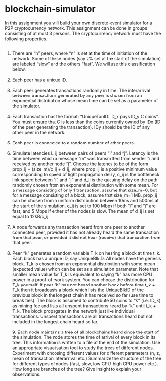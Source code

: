 # blockchain-simulator
In this assignment you will build your own discrete-event simulator for a P2P cryptocurrency network. This assignment can be done in groups consisting of at most 3 persons. The cryptocurrency network must have the following properties.<br /><br />
1. There are “n” peers, where “n” is set at the time of initiation of the network. Some of these nodes (say z% set at the start of the simulation) are labeled “slow” and the others “fast”. We will use this classification below.<br /><br />
2. Each peer has a unique ID.<br /><br />
3. Each peer generates transactions randomly in time. The interarrival between
transactions generated by any peer is chosen from an exponential distribution whose
mean time can be set as a parameter of the simulator.<br /><br />
4. Each transaction has the format: “UniqueTxnID: ID_x pays ID_y C coins”. You must
ensure that C is less than the coins currently owned by IDx (ID of the peer generating
the transaction). IDy should be the ID of any other peer in the network.<br /><br />
5. Each peer is connected to a random number of other peers.<br /><br />
6. Simulate latencies L_ij between pairs of peers “i” and “j”. Latency is the time between
which a message “m” was transmitted from sender “i and received by another node “j”. Choose the latency to be of the form prop_ij + (size_m)/c_ij + d_ij, where prop_ij is a positive minimum value corresponding to speed of light propagation delay, c_ij is the bottleneck link speed between “i” and “j” and d_ij is the queuing delay on the path randomly chosen from an exponential distribution with some mean. For a message consisting of only 1 transaction, assume that size_m=0, but for a message consisting of a block, assume that size_m=1 MB. prop_ij can be chosen from a uniform distribution between 10ms and 500ms at the start of the simulation. c_ij is set to 100 Mbps if both “i” and “j” are fast, and 5 Mbps if either of the nodes is slow. The mean of d_ij is set equal to 12kB/c_ij.<br /><br />
7. A node forwards any transaction heard from one peer to another connected peer, provided it has not already heard the same transaction from that peer, or provided it did not hear (receive) that transaction from that peer.<br /><br />
8. Peer “k” generates a random variable T_k on hearing a block at time t_k. Each block has a unique ID, say UniqueBlkID. All nodes have the genesis block. T_k is chosen from an exponential distribution with some mean (expected value) which can be set as a simulation parameter. Note that smaller mean value for T_k is equivalent to saying “k” has more CPU power in a proof-of-work system. You can choose the distribution for T_k yourself. If peer “k” has not heard another block before time t_k + T_k then it broadcasts a block which lists the UniqueBlkID of the previous block in the longest chain it has received so far (use time to break ties). The block is assumed to contribute 50 coins to “k” (i.e. ID_k) as mining fee and lists all unspent transactions heard by “k” until t_k + T_k.
The block propagates in the network just like individual transactions. Unspent
transactions are all transactions heard but not included in the longest chain heard so far.<br /> <br />9. Each node maintains a tree of all blockchains heard since the start of the simulation. The
node stores the time of arrival of every block in its tree. This information is written to a file at the end of the simulation.
Use an appropriate visualisation tool to study the trees of different nodes. Experiment with choosing different values for different parameters (n, z, mean of transaction interarrival etc.) Summarize the structure of the tree for different types of nodes (fast, slow, low CPU, high CPU power etc.). How long are branches of the tree? Give insight to explain your observations.
